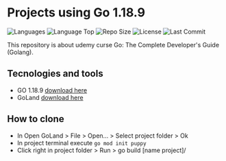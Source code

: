# Projects using Go 1.18.9

![Languages](https://img.shields.io/github/languages/count/johnreyes96/udemy-go-complete-developers-guide?style=plastic)
![Language Top](https://img.shields.io/github/languages/top/johnreyes96/udemy-go-complete-developers-guide?style=plastic)
![Repo Size](https://img.shields.io/github/repo-size/johnreyes96/udemy-go-complete-developers-guide?style=plastic)
![License](https://img.shields.io/github/license/johnreyes96/udemy-go-complete-developers-guide?style=plastic)
![Last Commit](https://img.shields.io/github/last-commit/johnreyes96/udemy-go-complete-developers-guide?style=plastic)

This repository is about udemy curse Go: The Complete Developer's Guide (Golang).

## Tecnologies and tools
* GO 1.18.9 [download here](https://go.dev/dl/)
* GoLand [download here](https://www.jetbrains.com/go/)

## How to clone
* In Open GoLand > File > Open... > Select project folder > Ok
* In project terminal execute ```go mod init puppy```
* Click right in project folder > Run > go build [name project]/

